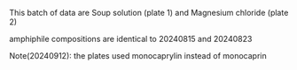 This batch of data are Soup solution (plate 1) and Magnesium chloride (plate 2)

amphiphile compositions are identical to 20240815 and 20240823

Note(20240912): the plates used monocaprylin instead of monocaprin

